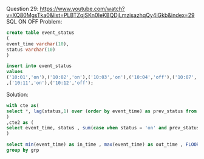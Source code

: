 Question 29:
https://www.youtube.com/watch?v=XQ80MgsTka0&list=PLBTZqjSKn0IeKBQDjLmzisazhqQy4iGkb&index=29
SQL ON OFF Problem:

```sql
create table event_status
(
event_time varchar(10),
status varchar(10)
)

insert into event_status
values
('10:01','on'),('10:02','on'),('10:03','on'),('10:04','off'),('10:07','on'),('10:08','on'),('10:09','off')
,('10:11','on'),('10:12','off');
```

Solution:
```sql
with cte as(
select *, lag(status,1) over (order by event_time) as prev_status from event_status
)
,cte2 as (
select event_time, status , sum(case when status = 'on' and prev_status = 'off' then 1 else 0 end) over(order by event_time) as grp from cte
)

select min(event_time) as in_time , max(event_time) as out_time , FLOOR(TIME_TO_SEC(TIMEDIFF(MAX(event_time), MIN(event_time))) / 60) as duration from cte2
group by grp
```